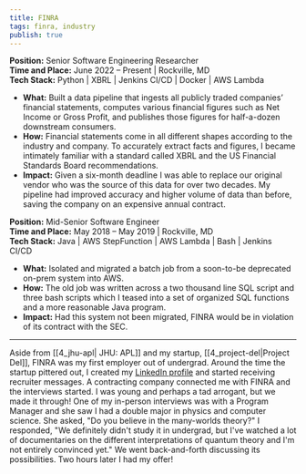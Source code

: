 ```yaml
---
title: FINRA
tags: finra, industry
publish: true
---
```

**Position:** Senior Software Engineering Researcher<br/>
**Time and Place:** June 2022 – Present | Rockville, MD<br/>
**Tech Stack:** Python | XBRL | Jenkins CI/CD | Docker | AWS Lambda<br/>
- **What:** Built a data pipeline that ingests all publicly traded companies’ financial statements, computes various financial figures such as Net Income or Gross Profit, and publishes those figures for half-a-dozen downstream consumers.
- **How:** Financial statements come in all different shapes according to the industry and company. To accurately extract facts and figures, I became intimately familiar with a standard called XBRL and the US Financial Standards Board recommendations.
- **Impact:** Given a six-month deadline I was able to replace our original vendor who was the source of this data for over two decades. My pipeline had improved accuracy and higher volume of data than before, saving the company on an expensive annual contract.

**Position:** Mid-Senior Software Engineer<br/>
**Time and Place:** May 2018 – May 2019 | Rockville, MD<br/>
**Tech Stack:** Java | AWS StepFunction | AWS Lambda | Bash | Jenkins CI/CD<br/>
- **What:** Isolated and migrated a batch job from a soon-to-be deprecated on-prem system into AWS.
- **How:** The old job was written across a two thousand line SQL script and three bash scripts which I teased into a set of organized SQL functions and a more reasonable Java program.
- **Impact:** Had this system not been migrated, FINRA would be in violation of its contract with the SEC.

---

Aside from [[4_jhu-apl| JHU: APL]] and my startup, [[4_project-del|Project Del]], FINRA was my first employer out of undergrad. Around the time the startup pittered out, I created my <a href="https://linkedin.com/in/ajmedeio" target="_blank">LinkedIn profile</a> and started receiving recruiter messages. A contracting company connected me with FINRA and the interviews started. I was young and perhaps a tad arrogant, but we made it through! One of my in-person interviews was with a Program Manager and she saw I had a double major in physics and computer science. She asked, "Do you believe in the many-worlds theory?" I responded, "We definitely didn't study it in undergrad, but I've watched a lot of documentaries on the different interpretations of quantum theory and I'm not entirely convinced yet." We went back-and-forth discussing its possibilities. Two hours later I had my offer!